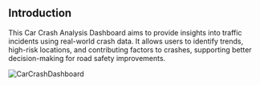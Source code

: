 ## Introduction
This Car Crash Analysis Dashboard aims to provide insights into traffic incidents using real-world crash data. It allows users to identify trends, high-risk locations, and contributing factors to crashes, supporting better decision-making for road safety improvements.


![CarCrashDashboard](https://github.com/user-attachments/assets/2f8ab6f2-d776-413e-ac4e-249e5dfe1e72)
